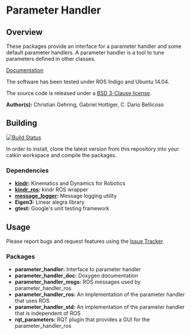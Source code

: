 # Parameter Handler

## Overview

These packages provide an interface for a parameter handler and some default parameter handlers.
A parameter handler is a tool to tune parameters defined in other classes.

[Documentation](http://docs.leggedrobotics.com/parameter_handler_doc/)

The software has been tested under ROS Indigo and Ubuntu 14.04.

The source code is released under a [BSD 3-Clause license](LICENSE).

**Author(s):** Christian Gehring, Gabriel Hottiger, C. Dario Bellicoso


## Building

[![Build Status](http://rsl-ci.ethz.ch/buildStatus/icon?job=parameter_handler)](http://rsl-ci.ethz.ch/job/parameter_handler/)

In order to install, clone the latest version from this repository into your catkin workspace and compile the packages.

### Dependencies
* **[kindr](https://github.com/ethz-asl/kindr):** Kinematics and Dynamics for Robotics
* **[kindr_ros](https://github.com/ethz-asl/kindr_ros):** kindr ROS wrapper
* **[message_logger](https://bitbucket.org/leggedrobotics/message_logger):** Message logging utility
* **Eigen3:** Linear alegra library
* **gtest:** Google's unit testing framework

## Usage

Please report bugs and request features using the [Issue Tracker](https://github.com/ethz-asl/ros_best_practices/issues).

### Packages
* **parameter_handler:** Interface to parameter handler
* **parameter_handler_doc:** Doxygen documentation
* **parameter_handler_msgs:** ROS messages used by parameter_handler_ros
* **parameter_handler_ros:** An implementation of the parameter handler that uses ROS
* **parameter_handler_std:** An implementation of the parameter handler that is independent of ROS
* **rqt_parameters:** RQT plugin that provides a GUI for the parameter_handler_ros


